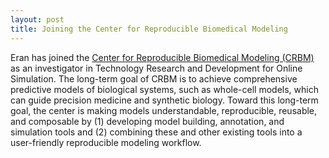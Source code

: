 ```yaml
---
layout: post
title: Joining the Center for Reproducible Biomedical Modeling
---
```


Eran has joined the [Center for Reproducible Biomedical Modeling (CRBM)](https://reproduciblebiomodels.org) as an investigator in Technology Research and Development for Online Simulation.
The long-term goal of CRBM is to achieve comprehensive predictive models of biological systems, such as whole-cell models, which can guide precision medicine and synthetic biology. 
Toward this long-term goal, the center is making models understandable, reproducible, reusable, and composable by (1) developing model building, annotation, and simulation tools and (2) combining these and other existing tools into a user-friendly reproducible modeling workflow.